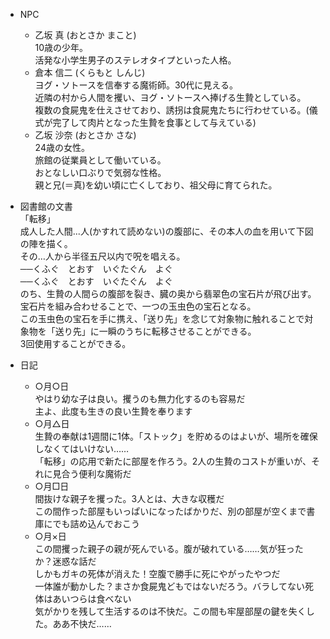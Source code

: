 
- NPC
  - 乙坂 真 (おとさか まこと)  
    10歳の少年。  
    活発な小学生男子のステレオタイプといった人格。
  - 倉本 信二 (くらもと しんじ)  
    ヨグ・ソトースを信奉する魔術師。30代に見える。  
    近隣の村から人間を攫い、ヨグ・ソトースへ捧げる生贄としている。  
    複数の食屍鬼を仕えさせており、誘拐は食屍鬼たちに行わせている。(儀式が完了して肉片となった生贄を食事として与えている)
  - 乙坂 沙奈 (おとさか さな)  
    24歳の女性。  
    旅館の従業員として働いている。  
    おとなしい口ぶりで気弱な性格。  
    親と兄(＝真)を幼い頃に亡くしており、祖父母に育てられた。

- 図書館の文書  
  「転移」    
  成人した人間...人(かすれて読めない)の腹部に、その本人の血を用いて下図の陣を描く。  
  その…人から半径五尺以内で呪を唱える。  
  ──くふぐ　とおす　いぐたぐん　よぐ  
  ──くふぐ　とおす　いぐたぐん　よぐ  
  のち、生贄の人間らの腹部を裂き、臓の奥から翡翠色の宝石片が飛び出す。  
  宝石片を組み合わせることで、一つの玉虫色の宝石となる。  
  この玉虫色の宝石を手に携え、「送り先」を念じて対象物に触れることで対象物を「送り先」に一瞬のうちに転移させることができる。  
  3回使用することができる。

- 日記  
  - ○月○日  
    やはり幼な子は良い。攫うのも無力化するのも容易だ  
    主よ、此度も生きの良い生贄を奉ります
  - ○月△日  
    生贄の奉献は1週間に1体。「ストック」を貯めるのはよいが、場所を確保しなくてはいけない……  
    「転移」の応用で新たに部屋を作ろう。2人の生贄のコストが重いが、それに見合う便利な魔術だ
  - ○月□日  
    間抜けな親子を攫った。3人とは、大きな収穫だ  
    この間作った部屋もいっぱいになったばかりだ、別の部屋が空くまで書庫にでも詰め込んでおこう  
  - ○月×日  
    この間攫った親子の親が死んでいる。腹が破れている……気が狂ったか？迷惑な話だ  
    しかもガキの死体が消えた！空腹で勝手に死にやがったやつだ  
    一体誰が動かした？まさか食屍鬼どもではないだろう。バラしてない死体はあいつらは食べない  
    気がかりを残して生活するのは不快だ。この間も牢屋部屋の鍵を失くした。ああ不快だ……